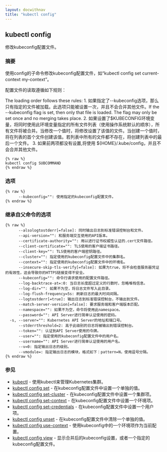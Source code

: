 ```yaml
---
layout: docwithnav
title: "kubectl config"
---
```


## kubectl config

修改kubeconfig配置文件。

### 摘要

使用config的子命令修改kubeconfig配置文件，如“kubectl config set current-context my-context”。

配置文件的读取遵循如下规则：

The loading order follows these rules:
    1. 如果指定了--kubeconfig选项，那么只有指定的文件被加载。此选项只能被设置一次，并且不会合并其他文件。If the --kubeconfig flag is set, then only that file is loaded.  The flag may only be set once and no merging takes place.
    2. 如果设置了$KUBECONFIG环境变量，将同时使用此环境变量指定的所有文件列表（使用操作系统默认的顺序），所有文件将被合并。当修改一个值时，将修改设置了该值的文件。当创建一个值时，将在列表的首个文件创建该值。若列表中所有的文件都不存在，将创建列表中的最后一个文件。
    3. 如果前两项都没有设置,将使用 ${HOME}/.kube/config，并且不会合并其他文件。


```
{% raw %}
kubectl config SUBCOMMAND
{% endraw %}
```

### 选项

```
{% raw %}
      --kubeconfig="": 使用指定的kubeconfig配置文件。
{% endraw %}
```

### 继承自父命令的选项

```
{% raw %}
      --alsologtostderr[=false]: 同时输出日志到标准错误控制台和文件。
      --api-version="": 和服务端交互使用的API版本。
      --certificate-authority="": 用以进行证书权威性认证的.cert文件路径。
      --client-certificate="": TLS使用的客户端证书路径。
      --client-key="": TLS使用的客户端密钥路径。
      --cluster="": 指定使用的kubeconfig配置文件中的集群名。
      --context="": 指定使用的kubeconfig配置文件中的环境名。
      --insecure-skip-tls-verify[=false]: 如果为true，将不会检查服务器凭证的有效性，这会导致你的HTTPS链接变得不安全。
      --kubeconfig="": 命令行请求使用的配置文件路径。
      --log-backtrace-at=:0: 当日志长度超过定义的行数时，忽略堆栈信息。
      --log-dir="": 如果不为空，将日志文件写入此目录。
      --log-flush-frequency=5s: 刷新日志的最大时间间隔。
      --logtostderr[=true]: 输出日志到标准错误控制台，不输出到文件。
      --match-server-version[=false]: 要求服务端和客户端版本匹配。
      --namespace="": 如果不为空，命令将使用此namespace。
      --password="": API Server进行简单认证使用的密码。
  -s, --server="": Kubernetes API Server的地址和端口号。
      --stderrthreshold=2: 高于此级别的日志将被输出到错误控制台。
      --token="": 认证到API Server使用的令牌。
      --user="": 指定使用的kubeconfig配置文件中的用户名。
      --username="": API Server进行简单认证使用的用户名。
      --v=0: 指定输出日志的级别。
      --vmodule=: 指定输出日志的模块，格式如下：pattern=N，使用逗号分隔。
{% endraw %}
```

### 参见

* [kubectl](kubectl.html)	 - 使用kubectl来管理Kubernetes集群。
* [kubectl config set](kubectl_config_set.html)	 - 在kubeconfig配置文件中设置一个单独的值。
* [kubectl config set-cluster](kubectl_config_set-cluster.html)	 - 在kubeconfig配置文件中设置一个集群项。
* [kubectl config set-context](kubectl_config_set-context.html)	 - 在kubeconfig配置文件中设置一个环境项。
* [kubectl config set-credentials](kubectl_config_set-credentials.html)	 - 在kubeconfig配置文件中设置一个用户项。
* [kubectl config unset](kubectl_config_unset.html)	 - 在kubeconfig配置文件中清除一个单独的值。
* [kubectl config use-context](kubectl_config_use-context.html)	 - 使用kubeconfig中的一个环境项作为当前配置。
* [kubectl config view](kubectl_config_view.html)	 - 显示合并后的kubeconfig设置，或者一个指定的kubeconfig配置文件。
